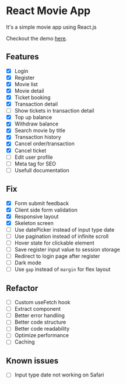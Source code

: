 # React Movie App

It's a simple movie app using React.js

Checkout the demo [here](https://seacinema.vercel.app/).

## Features

- [x] Login
- [x] Register
- [x] Movie list
- [x] Movie detail
- [x] Ticket booking
- [x] Transaction detail
- [ ] Show tickets in transaction detail
- [x] Top up balance
- [x] Withdraw balance
- [x] Search movie by title
- [x] Transaction history
- [x] Cancel order/transaction
- [x] Cancel ticket
- [ ] Edit user profile
- [ ] Meta tag for SEO
- [ ] Usefull documentation

## Fix

- [x] Form submit feedback
- [x] Client side form validation
- [x] Responsive layout
- [x] Skeleton screen
- [ ] Use datePicker instead of input type date
- [ ] Use pagination instead of infinite scroll
- [ ] Hover state for clickable element
- [ ] Save register input value to session storage
- [ ] Redirect to login page after register
- [ ] Dark mode
- [ ] Use `gap` instead of `margin` for flex layout

## Refactor

- [ ] Custom useFetch hook
- [ ] Extract component
- [ ] Better error handling
- [ ] Better code structure
- [ ] Better code readability
- [ ] Optimize performance
- [ ] Caching

## Known issues

- [ ] Input type date not working on Safari
